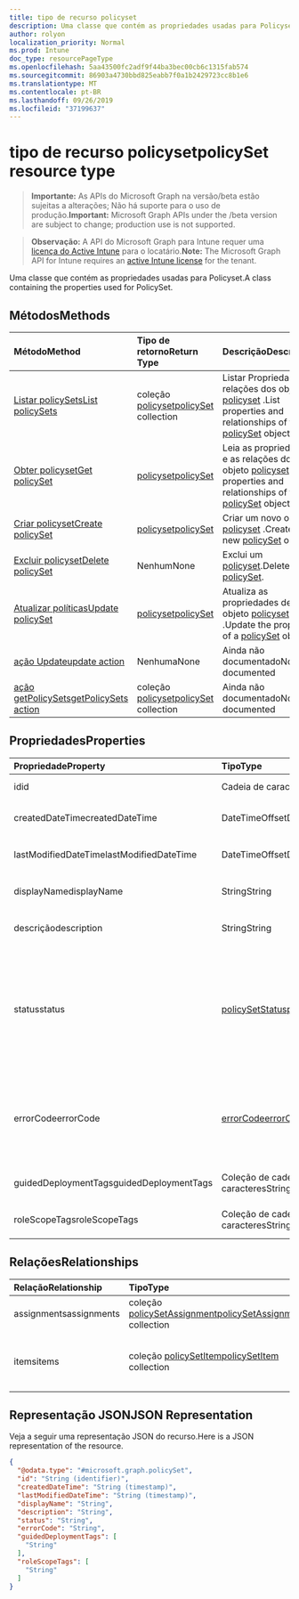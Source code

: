 ```yaml
---
title: tipo de recurso policyset
description: Uma classe que contém as propriedades usadas para Policyset.
author: rolyon
localization_priority: Normal
ms.prod: Intune
doc_type: resourcePageType
ms.openlocfilehash: 5aa43500fc2adf9f44ba3bec00cb6c1315fab574
ms.sourcegitcommit: 86903a4730bbd825eabb7f0a1b2429723cc8b1e6
ms.translationtype: MT
ms.contentlocale: pt-BR
ms.lasthandoff: 09/26/2019
ms.locfileid: "37199637"
---
```

# <a name="policyset-resource-type"></a><span data-ttu-id="bf619-103">tipo de recurso policyset</span><span class="sxs-lookup"><span data-stu-id="bf619-103">policySet resource type</span></span>

> <span data-ttu-id="bf619-104">**Importante:** As APIs do Microsoft Graph na versão/beta estão sujeitas a alterações; Não há suporte para o uso de produção.</span><span class="sxs-lookup"><span data-stu-id="bf619-104">**Important:** Microsoft Graph APIs under the /beta version are subject to change; production use is not supported.</span></span>

> <span data-ttu-id="bf619-105">**Observação:** A API do Microsoft Graph para Intune requer uma [licença do Active Intune](https://go.microsoft.com/fwlink/?linkid=839381) para o locatário.</span><span class="sxs-lookup"><span data-stu-id="bf619-105">**Note:** The Microsoft Graph API for Intune requires an [active Intune license](https://go.microsoft.com/fwlink/?linkid=839381) for the tenant.</span></span>

<span data-ttu-id="bf619-106">Uma classe que contém as propriedades usadas para Policyset.</span><span class="sxs-lookup"><span data-stu-id="bf619-106">A class containing the properties used for PolicySet.</span></span>

## <a name="methods"></a><span data-ttu-id="bf619-107">Métodos</span><span class="sxs-lookup"><span data-stu-id="bf619-107">Methods</span></span>
|<span data-ttu-id="bf619-108">Método</span><span class="sxs-lookup"><span data-stu-id="bf619-108">Method</span></span>|<span data-ttu-id="bf619-109">Tipo de retorno</span><span class="sxs-lookup"><span data-stu-id="bf619-109">Return Type</span></span>|<span data-ttu-id="bf619-110">Descrição</span><span class="sxs-lookup"><span data-stu-id="bf619-110">Description</span></span>|
|:---|:---|:---|
|[<span data-ttu-id="bf619-111">Listar policySets</span><span class="sxs-lookup"><span data-stu-id="bf619-111">List policySets</span></span>](../api/intune-policyset-policyset-list.md)|<span data-ttu-id="bf619-112">coleção [policyset](../resources/intune-policyset-policyset.md)</span><span class="sxs-lookup"><span data-stu-id="bf619-112">[policySet](../resources/intune-policyset-policyset.md) collection</span></span>|<span data-ttu-id="bf619-113">Listar Propriedades e relações dos objetos [policyset](../resources/intune-policyset-policyset.md) .</span><span class="sxs-lookup"><span data-stu-id="bf619-113">List properties and relationships of the [policySet](../resources/intune-policyset-policyset.md) objects.</span></span>|
|[<span data-ttu-id="bf619-114">Obter policyset</span><span class="sxs-lookup"><span data-stu-id="bf619-114">Get policySet</span></span>](../api/intune-policyset-policyset-get.md)|[<span data-ttu-id="bf619-115">policyset</span><span class="sxs-lookup"><span data-stu-id="bf619-115">policySet</span></span>](../resources/intune-policyset-policyset.md)|<span data-ttu-id="bf619-116">Leia as propriedades e as relações do objeto [policyset](../resources/intune-policyset-policyset.md) .</span><span class="sxs-lookup"><span data-stu-id="bf619-116">Read properties and relationships of the [policySet](../resources/intune-policyset-policyset.md) object.</span></span>|
|[<span data-ttu-id="bf619-117">Criar policyset</span><span class="sxs-lookup"><span data-stu-id="bf619-117">Create policySet</span></span>](../api/intune-policyset-policyset-create.md)|[<span data-ttu-id="bf619-118">policyset</span><span class="sxs-lookup"><span data-stu-id="bf619-118">policySet</span></span>](../resources/intune-policyset-policyset.md)|<span data-ttu-id="bf619-119">Criar um novo objeto [policyset](../resources/intune-policyset-policyset.md) .</span><span class="sxs-lookup"><span data-stu-id="bf619-119">Create a new [policySet](../resources/intune-policyset-policyset.md) object.</span></span>|
|[<span data-ttu-id="bf619-120">Excluir policyset</span><span class="sxs-lookup"><span data-stu-id="bf619-120">Delete policySet</span></span>](../api/intune-policyset-policyset-delete.md)|<span data-ttu-id="bf619-121">Nenhum</span><span class="sxs-lookup"><span data-stu-id="bf619-121">None</span></span>|<span data-ttu-id="bf619-122">Exclui um [policyset](../resources/intune-policyset-policyset.md).</span><span class="sxs-lookup"><span data-stu-id="bf619-122">Deletes a [policySet](../resources/intune-policyset-policyset.md).</span></span>|
|[<span data-ttu-id="bf619-123">Atualizar políticas</span><span class="sxs-lookup"><span data-stu-id="bf619-123">Update policySet</span></span>](../api/intune-policyset-policyset-update.md)|[<span data-ttu-id="bf619-124">policyset</span><span class="sxs-lookup"><span data-stu-id="bf619-124">policySet</span></span>](../resources/intune-policyset-policyset.md)|<span data-ttu-id="bf619-125">Atualiza as propriedades de um objeto [policyset](../resources/intune-policyset-policyset.md) .</span><span class="sxs-lookup"><span data-stu-id="bf619-125">Update the properties of a [policySet](../resources/intune-policyset-policyset.md) object.</span></span>|
|[<span data-ttu-id="bf619-126">ação Update</span><span class="sxs-lookup"><span data-stu-id="bf619-126">update action</span></span>](../api/intune-policyset-policyset-update.md)|<span data-ttu-id="bf619-127">Nenhuma</span><span class="sxs-lookup"><span data-stu-id="bf619-127">None</span></span>|<span data-ttu-id="bf619-128">Ainda não documentado</span><span class="sxs-lookup"><span data-stu-id="bf619-128">Not yet documented</span></span>|
|[<span data-ttu-id="bf619-129">ação getPolicySets</span><span class="sxs-lookup"><span data-stu-id="bf619-129">getPolicySets action</span></span>](../api/intune-policyset-policyset-getpolicysets.md)|<span data-ttu-id="bf619-130">coleção [policyset](../resources/intune-policyset-policyset.md)</span><span class="sxs-lookup"><span data-stu-id="bf619-130">[policySet](../resources/intune-policyset-policyset.md) collection</span></span>|<span data-ttu-id="bf619-131">Ainda não documentado</span><span class="sxs-lookup"><span data-stu-id="bf619-131">Not yet documented</span></span>|

## <a name="properties"></a><span data-ttu-id="bf619-132">Propriedades</span><span class="sxs-lookup"><span data-stu-id="bf619-132">Properties</span></span>
|<span data-ttu-id="bf619-133">Propriedade</span><span class="sxs-lookup"><span data-stu-id="bf619-133">Property</span></span>|<span data-ttu-id="bf619-134">Tipo</span><span class="sxs-lookup"><span data-stu-id="bf619-134">Type</span></span>|<span data-ttu-id="bf619-135">Descrição</span><span class="sxs-lookup"><span data-stu-id="bf619-135">Description</span></span>|
|:---|:---|:---|
|<span data-ttu-id="bf619-136">id</span><span class="sxs-lookup"><span data-stu-id="bf619-136">id</span></span>|<span data-ttu-id="bf619-137">Cadeia de caracteres</span><span class="sxs-lookup"><span data-stu-id="bf619-137">String</span></span>|<span data-ttu-id="bf619-138">Chave do Policyset.</span><span class="sxs-lookup"><span data-stu-id="bf619-138">Key of the PolicySet.</span></span>|
|<span data-ttu-id="bf619-139">createdDateTime</span><span class="sxs-lookup"><span data-stu-id="bf619-139">createdDateTime</span></span>|<span data-ttu-id="bf619-140">DateTimeOffset</span><span class="sxs-lookup"><span data-stu-id="bf619-140">DateTimeOffset</span></span>|<span data-ttu-id="bf619-141">Hora de criação do Policyset.</span><span class="sxs-lookup"><span data-stu-id="bf619-141">Creation time of the PolicySet.</span></span>|
|<span data-ttu-id="bf619-142">lastModifiedDateTime</span><span class="sxs-lookup"><span data-stu-id="bf619-142">lastModifiedDateTime</span></span>|<span data-ttu-id="bf619-143">DateTimeOffset</span><span class="sxs-lookup"><span data-stu-id="bf619-143">DateTimeOffset</span></span>|<span data-ttu-id="bf619-144">Hora da última modificação do Policyset.</span><span class="sxs-lookup"><span data-stu-id="bf619-144">Last modified time of the PolicySet.</span></span>|
|<span data-ttu-id="bf619-145">displayName</span><span class="sxs-lookup"><span data-stu-id="bf619-145">displayName</span></span>|<span data-ttu-id="bf619-146">String</span><span class="sxs-lookup"><span data-stu-id="bf619-146">String</span></span>|<span data-ttu-id="bf619-147">DisplayName do Policyset.</span><span class="sxs-lookup"><span data-stu-id="bf619-147">DisplayName of the PolicySet.</span></span>|
|<span data-ttu-id="bf619-148">descrição</span><span class="sxs-lookup"><span data-stu-id="bf619-148">description</span></span>|<span data-ttu-id="bf619-149">String</span><span class="sxs-lookup"><span data-stu-id="bf619-149">String</span></span>|<span data-ttu-id="bf619-150">Descrição do Policyset.</span><span class="sxs-lookup"><span data-stu-id="bf619-150">Description of the PolicySet.</span></span>|
|<span data-ttu-id="bf619-151">status</span><span class="sxs-lookup"><span data-stu-id="bf619-151">status</span></span>|[<span data-ttu-id="bf619-152">policySetStatus</span><span class="sxs-lookup"><span data-stu-id="bf619-152">policySetStatus</span></span>](../resources/intune-policyset-policysetstatus.md)|<span data-ttu-id="bf619-153">Status de validação/atribuição do Policyset.</span><span class="sxs-lookup"><span data-stu-id="bf619-153">Validation/assignment status of the PolicySet.</span></span> <span data-ttu-id="bf619-154">Os valores possíveis são: `unknown`, `validating`, `partialSuccess`, `success`, `error`, `notAssigned`.</span><span class="sxs-lookup"><span data-stu-id="bf619-154">Possible values are: `unknown`, `validating`, `partialSuccess`, `success`, `error`, `notAssigned`.</span></span>|
|<span data-ttu-id="bf619-155">errorCode</span><span class="sxs-lookup"><span data-stu-id="bf619-155">errorCode</span></span>|[<span data-ttu-id="bf619-156">errorCode</span><span class="sxs-lookup"><span data-stu-id="bf619-156">errorCode</span></span>](../resources/intune-policyset-errorcode.md)|<span data-ttu-id="bf619-157">Código de erro, caso algum tenha ocorrido.</span><span class="sxs-lookup"><span data-stu-id="bf619-157">Error code if any occured.</span></span> <span data-ttu-id="bf619-158">Os valores possíveis são: `noError`, `unauthorized`, `notFound`, `deleted`.</span><span class="sxs-lookup"><span data-stu-id="bf619-158">Possible values are: `noError`, `unauthorized`, `notFound`, `deleted`.</span></span>|
|<span data-ttu-id="bf619-159">guidedDeploymentTags</span><span class="sxs-lookup"><span data-stu-id="bf619-159">guidedDeploymentTags</span></span>|<span data-ttu-id="bf619-160">Coleção de cadeias de caracteres</span><span class="sxs-lookup"><span data-stu-id="bf619-160">String collection</span></span>|<span data-ttu-id="bf619-161">Marcas da implantação dirigida</span><span class="sxs-lookup"><span data-stu-id="bf619-161">Tags of the guided deployment</span></span>|
|<span data-ttu-id="bf619-162">roleScopeTags</span><span class="sxs-lookup"><span data-stu-id="bf619-162">roleScopeTags</span></span>|<span data-ttu-id="bf619-163">Coleção de cadeias de caracteres</span><span class="sxs-lookup"><span data-stu-id="bf619-163">String collection</span></span>|<span data-ttu-id="bf619-164">RoleScopeTags do Policyset</span><span class="sxs-lookup"><span data-stu-id="bf619-164">RoleScopeTags of the PolicySet</span></span>|

## <a name="relationships"></a><span data-ttu-id="bf619-165">Relações</span><span class="sxs-lookup"><span data-stu-id="bf619-165">Relationships</span></span>
|<span data-ttu-id="bf619-166">Relação</span><span class="sxs-lookup"><span data-stu-id="bf619-166">Relationship</span></span>|<span data-ttu-id="bf619-167">Tipo</span><span class="sxs-lookup"><span data-stu-id="bf619-167">Type</span></span>|<span data-ttu-id="bf619-168">Descrição</span><span class="sxs-lookup"><span data-stu-id="bf619-168">Description</span></span>|
|:---|:---|:---|
|<span data-ttu-id="bf619-169">assignments</span><span class="sxs-lookup"><span data-stu-id="bf619-169">assignments</span></span>|<span data-ttu-id="bf619-170">coleção [policySetAssignment](../resources/intune-policyset-policysetassignment.md)</span><span class="sxs-lookup"><span data-stu-id="bf619-170">[policySetAssignment](../resources/intune-policyset-policysetassignment.md) collection</span></span>|<span data-ttu-id="bf619-171">Atribuições de Policyset.</span><span class="sxs-lookup"><span data-stu-id="bf619-171">Assignments of the PolicySet.</span></span>|
|<span data-ttu-id="bf619-172">items</span><span class="sxs-lookup"><span data-stu-id="bf619-172">items</span></span>|<span data-ttu-id="bf619-173">coleção [policySetItem](../resources/intune-policyset-policysetitem.md)</span><span class="sxs-lookup"><span data-stu-id="bf619-173">[policySetItem](../resources/intune-policyset-policysetitem.md) collection</span></span>|<span data-ttu-id="bf619-174">Itens do Policyset com contagem máxima de 100.</span><span class="sxs-lookup"><span data-stu-id="bf619-174">Items of the PolicySet with maximum count 100.</span></span>|

## <a name="json-representation"></a><span data-ttu-id="bf619-175">Representação JSON</span><span class="sxs-lookup"><span data-stu-id="bf619-175">JSON Representation</span></span>
<span data-ttu-id="bf619-176">Veja a seguir uma representação JSON do recurso.</span><span class="sxs-lookup"><span data-stu-id="bf619-176">Here is a JSON representation of the resource.</span></span>
<!-- {
  "blockType": "resource",
  "keyProperty": "id",
  "@odata.type": "microsoft.graph.policySet"
}
-->
``` json
{
  "@odata.type": "#microsoft.graph.policySet",
  "id": "String (identifier)",
  "createdDateTime": "String (timestamp)",
  "lastModifiedDateTime": "String (timestamp)",
  "displayName": "String",
  "description": "String",
  "status": "String",
  "errorCode": "String",
  "guidedDeploymentTags": [
    "String"
  ],
  "roleScopeTags": [
    "String"
  ]
}
```



